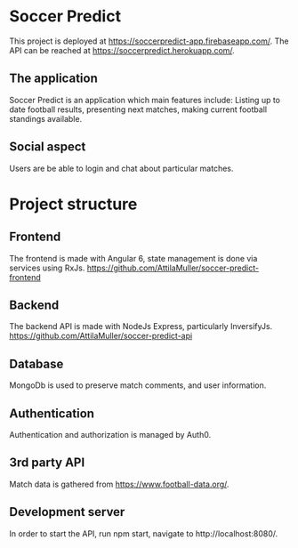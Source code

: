 # Soccer Predict
This project is deployed at https://soccerpredict-app.firebaseapp.com/. The API can be reached at https://soccerpredict.herokuapp.com/.

## The application

Soccer Predict is an application which main features include: Listing up to date football results, presenting next matches, making current football
standings available.

## Social aspect 

Users are be able to login and chat about particular matches.

# Project structure

## Frontend

The frontend is made with Angular 6, state management is done via services using RxJs. https://github.com/AttilaMuller/soccer-predict-frontend

## Backend

The backend API is made with NodeJs Express, particularly InversifyJs. https://github.com/AttilaMuller/soccer-predict-api

## Database

MongoDb is used to preserve match comments, and user information.

## Authentication

Authentication and authorization is managed by Auth0.

## 3rd party API

Match data is gathered from https://www.football-data.org/.

## Development server

In order to start the API, run npm start, navigate to http://localhost:8080/.

